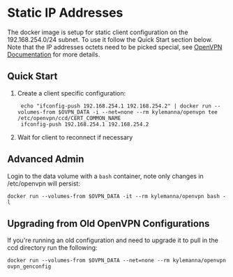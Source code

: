 # Static IP Addresses

The docker image is setup for static client configuration on the 192.168.254.0/24 subnet.  To use it follow the Quick Start section below.  Note that the IP addresses octets need to be picked special, see [OpenVPN Documentation](https://openvpn.net/index.php/open-source/documentation/howto.html#policy) for more details.

## Quick Start

1. Create a client specific configuration:

        echo "ifconfig-push 192.168.254.1 192.168.254.2" | docker run --volumes-from $OVPN_DATA -i --net=none --rm kylemanna/openvpn tee /etc/openvpn/ccd/CERT_COMMON_NAME
        ifconfig-push 192.168.254.1 192.168.254.2

2. Wait for client to reconnect if necessary

## Advanced Admin

Login to the data volume with a `bash` container, note only changes in /etc/openvpn will persist:

    docker run --volumes-from $OVPN_DATA -it --rm kylemanna/openvpn bash -l

## Upgrading from Old OpenVPN Configurations

If you're running an old configuration and need to upgrade it to pull in the ccd directory run the following:

    docker run --volumes-from $OVPN_DATA --net=none --rm kylemanna/openvpn ovpn_genconfig
